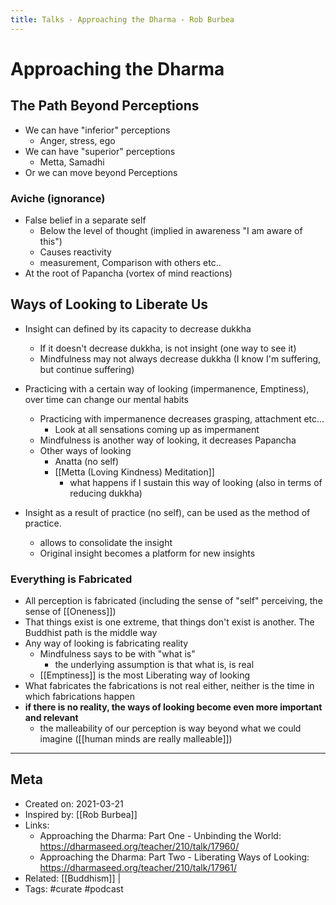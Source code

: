 ```yaml
---
title: Talks - Approaching the Dharma - Rob Burbea
---
```

# Approaching the Dharma

## The Path Beyond Perceptions
- We can have "inferior" perceptions
    - Anger, stress, ego
- We can have "superior" perceptions
    - Metta, Samadhi
- Or we can move beyond Perceptions

### Aviche (ignorance) 
- False belief in a separate self
	- Below the level of thought (implied in awareness "I am aware of this")
	- Causes reactivity
	- measurement, Comparison with others etc.. 
- At the root of Papancha (vortex of mind reactions) 

## Ways of Looking to Liberate Us
- Insight can defined by its capacity to decrease dukkha
    - If it doesn't decrease dukkha, is not insight (one way to see it)
    - Mindfulness may not always decrease dukkha (I know I'm suffering, but continue suffering)
- Practicing with a certain way of looking (impermanence, Emptiness), over time can change our mental habits
    - Practicing with impermanence decreases grasping, attachment etc...
        - Look at all sensations coming up as impermanent
    - Mindfulness is another way of looking, it decreases Papancha
    - Other ways of looking
		- Anatta (no self)
		- [[Metta (Loving Kindness) Meditation]]
			- what happens if I sustain this way of looking (also in terms of reducing dukkha)

- Insight as a result of practice (no self), can be used as the method of practice.
    - allows to consolidate the insight
    - Original insight becomes a platform for new insights

### Everything is Fabricated
- All perception is fabricated (including the sense of "self" perceiving, the sense of [[Oneness]]) 
- That things exist is one extreme, that things don't exist is another. The Buddhist path is the middle way
- Any way of looking is fabricating reality
	- Mindfulness says to be with "what is"
		- the underlying assumption is that what is, is real
	- [[Emptiness]] is the most Liberating way of looking
- What fabricates the fabrications is not real either, neither is the time in which fabrications happen
- **if there is no reality, the ways of looking become even more important and relevant**
    - the malleability of our perception is way beyond what we could imagine ([[human minds are really malleable]])

-------------------
## Meta
- Created on: 2021-03-21
- Inspired by: [[Rob Burbea]]
- Links: 
	- Approaching the Dharma: Part One - Unbinding the World: https://dharmaseed.org/teacher/210/talk/17960/
	- Approaching the Dharma: Part Two - Liberating Ways of Looking: https://dharmaseed.org/teacher/210/talk/17961/
- Related: [[Buddhism]] | 
- Tags: #curate #podcast 